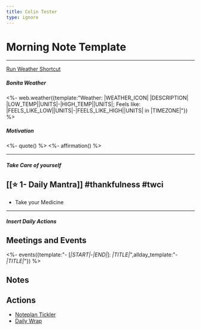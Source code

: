 ```yaml
---
title: Colin Tester
type: ignore
---
```

# Morning Note Template
---
[Run Weather Shortcut](shortcuts://run-shortcut?name=Daily%20Weather)
##### Bonita Weather
<%- web.weather({template:"Weather: |WEATHER_ICON| |DESCRIPTION| |LOW_TEMP||UNITS|-|HIGH_TEMP||UNITS|; Feels like: |FEELS_LIKE_LOW||UNITS|-|FEELS_LIKE_HIGH||UNITS| in |TIMEZONE|"}) %>
##### Motivation
<%- quote() %>
<%- affirmation() %>

---
##### Take Care of yourself
[[⭐️ 1- Daily Mantra]]
#thankfulness
#twci
---
* Take your Medicine
---
#####  Insert Daily Actions

## Meetings and Events
<%- events({template:"- [*|START|*-*|END|*]: *|TITLE|*",allday_template:"- *|TITLE|*"}) %>

##  Notes

##  Actions 
* [Noteplan Tickler](shortcuts://run-shortcut?name=NotePlan%20Tickler)
* [Daily Wrap](shortcuts://run-shortcut?name=Noteplan%20Daily%20Wrap)